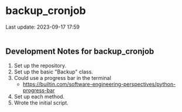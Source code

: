 # backup_cronjob

Last update: 2023-09-17 17:59
<br><br>

## Development Notes for backup_cronjob

1. Set up the repository.
2. Set up the basic "Backup" class.
3. Could use a progress bar in the terminal
    - https://builtin.com/software-engineering-perspectives/python-progress-bar
4. Set up each method.
5. Wrote the initial script.
